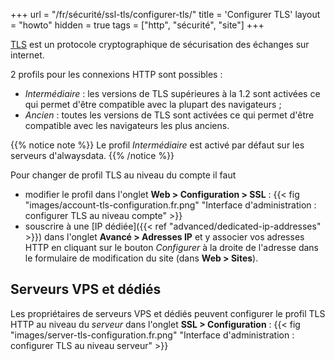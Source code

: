 +++
url = "/fr/sécurité/ssl-tls/configurer-tls/"
title = 'Configurer TLS'
layout = "howto"
hidden = true
tags = ["http", "sécurité", "site"]
+++

[TLS](https://fr.wikipedia.org/wiki/Transport_Layer_Security) est un protocole cryptographique de sécurisation des échanges sur internet.

2 profils pour les connexions HTTP sont possibles :

- _Intermédiaire_ : les versions de TLS supérieures à la 1.2 sont activées ce qui permet d'être compatible avec la plupart des navigateurs ;
- _Ancien_ : toutes les versions de TLS sont activées ce qui permet d'être compatible avec les navigateurs les plus anciens.

{{% notice note %}}
Le profil _Intermédiaire_ est activé par défaut sur les serveurs d'alwaysdata.
{{% /notice %}}

Pour changer de profil TLS au niveau du compte il faut

- modifier le profil dans l'onglet **Web > Configuration > SSL** :
{{< fig "images/account-tls-configuration.fr.png" "Interface d'administration : configurer TLS au niveau compte" >}}
- souscrire à une [IP dédiée]({{< ref "advanced/dedicated-ip-addresses" >}}) dans l'onglet **Avancé > Adresses IP** et y associer vos adresses HTTP en cliquant sur le bouton *Configurer* à la droite de l'adresse dans le formulaire de modification du site (dans **Web > Sites**).

## Serveurs VPS et dédiés

Les propriétaires de serveurs VPS et dédiés peuvent configurer le profil TLS HTTP au niveau du _serveur_ dans l'onglet **SSL > Configuration** :
{{< fig "images/server-tls-configuration.fr.png" "Interface d'administration : configurer TLS au niveau serveur" >}}

